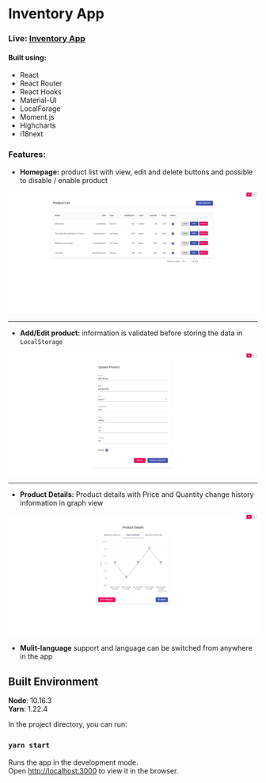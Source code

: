 # Inventory App

### Live: [Inventory App](https://meghsohor-react-inventory.netlify.app/)

#### Built using:
- React
- React Router
- React Hooks
- Material-UI
- LocalForage
- Moment.js
- Highcharts
- i18next

### Features:
-  **Homepage:** product list with view, edit and delete buttons and possible to disable / enable product


![React Inventory App - Product List Page](https://github.com/meghsohor/warehouse-inventory/raw/master/public/images/screenshot-1.jpg)

------------


- **Add/Edit product:** information is validated before storing the data in `LocalStorage`


![React Inventory App - Product Add/Edit Page](https://github.com/meghsohor/warehouse-inventory/raw/master/public/images/screenshot-3.jpg)

------------


- **Product Details:** Product details with Price and Quantity change history information in graph view

![React Inventory App - Product Details Page](https://github.com/meghsohor/warehouse-inventory/raw/master/public/images/screenshot-2.jpg)

- **Mulit-language** support and language can be switched from anywhere in the app

## Built Environment
**Node**: 10.16.3
<br />
**Yarn**: 1.22.4

In the project directory, you can run:

### `yarn start`

Runs the app in the development mode.<br />
Open [http://localhost:3000](http://localhost:3000) to view it in the browser.
